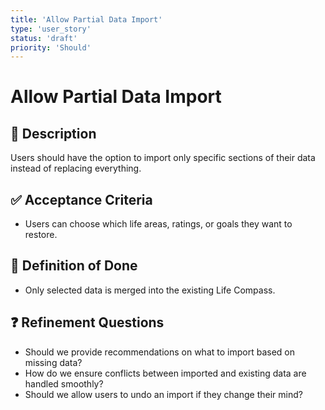 ```yaml
---
title: 'Allow Partial Data Import'
type: 'user_story'
status: 'draft'
priority: 'Should'
---
```


# Allow Partial Data Import

## 📌 Description

Users should have the option to import only specific sections of their data instead of replacing everything.

## ✅ Acceptance Criteria

- Users can choose which life areas, ratings, or goals they want to restore.

## 🎯 Definition of Done

- Only selected data is merged into the existing Life Compass.

## ❓ Refinement Questions

- Should we provide recommendations on what to import based on missing data?
- How do we ensure conflicts between imported and existing data are handled smoothly?
- Should we allow users to undo an import if they change their mind?
